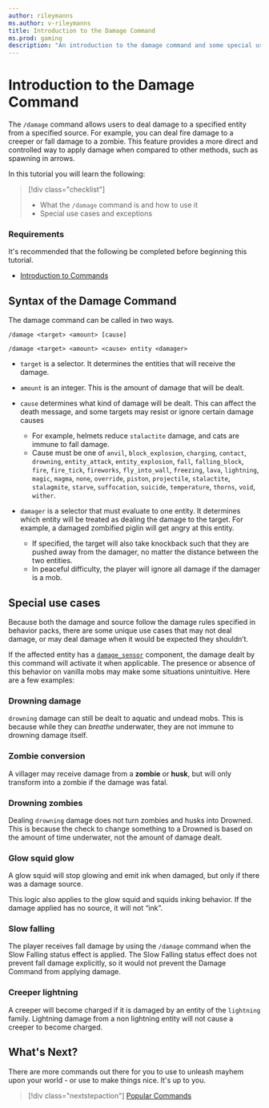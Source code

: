 ```yaml
---
author: rileymanns
ms.author: v-rileymanns
title: Introduction to the Damage Command
ms.prod: gaming
description: "An introduction to the damage command and some special use cases for it."
---
```


# Introduction to the Damage Command

The `/damage` command allows users to deal damage to a specified entity from a specified source. For example, you can deal fire damage to a creeper or fall damage to a zombie. This feature provides a more direct and controlled way to apply damage when compared to other methods, such as spawning in arrows.

In this tutorial you will learn the following:

> [!div class="checklist"]
>
> - What the `/damage` command is and how to use it
> - Special use cases and exceptions
 
### Requirements

It's recommended that the following be completed before beginning this tutorial.

- [Introduction to Commands](CommandsIntroduction.md)

## Syntax of the Damage Command

The damage command can be called in two ways.

```
/damage <target> <amount> [cause]
```

```
/damage <target> <amount> <cause> entity <damager>
```

- `target` is a selector. It determines the entities that will receive the damage.

- `amount` is an integer. This is the amount of damage that will be dealt.

- `cause` determines what kind of damage will be dealt. This can affect the death message, and some targets may resist or ignore certain damage causes
  - For example, helmets reduce `stalactite` damage, and cats are immune to fall damage. 
  - Cause must be one of `anvil`, `block_explosion`, `charging`, `contact`, `drowning`, `entity_attack`, `entity_explosion`, `fall`, `falling_block`, `fire`, `fire_tick`, `fireworks`, `fly_into_wall`, `freezing`, `lava`, `lightning`, `magic`, `magma`, `none`, `override`, `piston`, `projectile`, `stalactite`, `stalagmite`, `starve`, `suffocation`, `suicide`, `temperature`, `thorns`, `void`, `wither`.

- `damager` is a selector that must evaluate to one entity. It determines which entity will be treated as dealing the damage to the target. For example, a damaged zombified piglin will get angry at this entity.
  - If specified, the target will also take knockback such that they are pushed away from the damager, no matter the distance between the two entities.
  - In peaceful difficulty, the player will ignore all damage if the damager is a mob.

## Special use cases

Because both the damage and source follow the damage rules specified in behavior packs, there are some unique use cases that may not deal damage, or may deal damage when it would be expected they shouldn’t. 

If the affected entity has a [`damage_sensor`](../Reference/Content/EntityReference/Examples/EntityComponents/minecraftComponent_damage_sensor.md) component, the damage dealt by this command will activate it when applicable. The presence or absence of this behavior on vanilla mobs may make some situations unintuitive. Here are a few examples:

### Drowning damage

`drowning` damage can still be dealt to aquatic and undead mobs. This is because while they can *breathe* underwater, they are not immune to drowning damage itself.

### Zombie conversion

A villager may receive damage from a **zombie** or **husk**, but will only transform into a zombie if the damage was fatal.

### Drowning zombies

Dealing `drowning` damage does not turn zombies and husks into Drowned. This is because the check to change something to a Drowned is based on the amount of time underwater, not the amount of damage dealt.

### Glow squid glow

A glow squid will stop glowing and emit ink when damaged, but only if there was a damage source. 

This logic also applies to the glow squid and squids inking behavior. If the damage applied has no source, it will not “ink”.

### Slow falling

The player receives fall damage by using the `/damage` command when the Slow Falling status effect is applied. The Slow Falling status effect does not prevent fall damage explicitly, so it would not prevent the Damage Command from applying damage.

### Creeper lightning

A creeper will become charged if it is damaged by an entity of the `lightning` family. Lightning damage from a non lightning entity will not cause a creeper to become charged.

## What's Next?

There are more commands out there for you to use to unleash mayhem upon your world - or use to make things nice. It's up to you.

> [!div class="nextstepaction"]
> [Popular Commands](CommandsPopularCommands.md)
